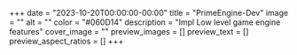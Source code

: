 +++
date = "2023-10-20T00:00:00-00:00"
title = "PrimeEngine-Dev"
image = ""
alt = ""
color = "#060D14"
description = "Impl Low level game engine features"
cover_image = ""
preview_images = []
preview_text = []
preview_aspect_ratios = []
+++

